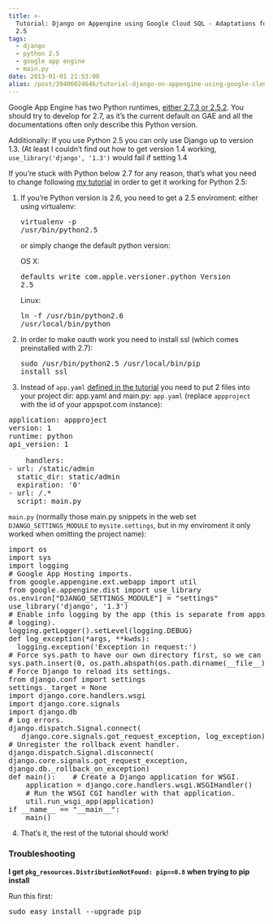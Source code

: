 ```yaml
---
title: >-
  Tutorial: Django on Appengine using Google Cloud SQL - Adaptations for Python
  2.5
tags:
  - django
  - python 2.5
  - google app engine
  - main.py
date: 2013-01-01 21:53:00
alias: /post/39406024646/tutorial-django-on-appengine-using-google-cloud
---
```


Google App Engine has two Python runtimes, [either 2.7.3 or 2.5.2](https://developers.google.com/appengine/docs/whatisgoogleappengine#The_Application_Environment). You should try to develop for 2.7, as it&rsquo;s the current default on GAE and all the documentations often only describe this Python version.

Additionally: If you use Python 2.5 you can only use Django up to version 1.3\. (At least I couldn&rsquo;t find out how to get version 1.4 working, `use_library('django', '1.3')` would fail if setting 1.4

If you&rsquo;re stuck with Python below 2.7 for any reason, that&rsquo;s what you need to change following [my tutorial](http://howto.philippkeller.com/2012/12/30/Tutorial-Django-on-Appengine-using-Google-Cloud-SQL/) in order to get it working for Python 2.5:

<!-- more -->

1.  If you&rsquo;re Python version is 2.6, you need to get a 2.5 enviroment: either using virtualenv: <pre>virtualenv -p /usr/bin/python2.5</pre>
  or simply change the default python version:

      OS X: <pre>defaults write com.apple.versioner.python Version 2.5</pre>
  Linux: <pre>ln -f /usr/bin/python2.6 /usr/local/bin/python</pre>

2.  In order to make oauth work you need to install ssl (which comes preinstalled with 2.7): <pre>sudo /usr/bin/python2.5 /usr/local/bin/pip install ssl</pre>
3.  Instead of `app.yaml` [defined in the tutorial](http://howto.philippkeller.com/2012/12/30/Tutorial-Django-on-Appengine-using-Google-Cloud-SQL#create_the_django_project) you need to put 2 files into your project dir: app.yaml and main.py:
`app.yaml` (replace `appproject` with the id of your appspot.com instance):
<pre>
application: appproject
version: 1
runtime: python
api_version: 1

    handlers:
- url: /static/admin
  static_dir: static/admin
  expiration: '0'
- url: /.*
  script: main.py
</pre>
`main.py` (normally those main.py snippets in the web set `DJANGO_SETTINGS_MODULE` to `mysite.settings`, but in my enviroment it only worked when omitting the project name):
<pre>
import os
import sys
import logging
# Google App Hosting imports.
from google.appengine.ext.webapp import util
from google.appengine.dist import use_library
os.environ["DJANGO_SETTINGS_MODULE"] = "settings"
use_library('django', '1.3')
# Enable info logging by the app (this is separate from appserver's
# logging).
logging.getLogger().setLevel(logging.DEBUG)
def log_exception(*args, **kwds):
  logging.exception('Exception in request:')
# Force sys.path to have our own directory first, so we can import from it.
sys.path.insert(0, os.path.abspath(os.path.dirname(__file__)))
# Force Django to reload its settings.
from django.conf import settings
settings._target = None
import django.core.handlers.wsgi
import django.core.signals
import django.db
# Log errors.
django.dispatch.Signal.connect(
   django.core.signals.got_request_exception, log_exception)
# Unregister the rollback event handler.
django.dispatch.Signal.disconnect(
django.core.signals.got_request_exception,
django.db._rollback_on_exception)
def main():    # Create a Django application for WSGI.
    application = django.core.handlers.wsgi.WSGIHandler()
    # Run the WSGI CGI handler with that application.
    util.run_wsgi_app(application)
if __name__ == "__main__":
    main()
</pre>

4.  That&rsquo;s it, the rest of the tutorial should work!

### Troubleshooting

**I get `pkg_resources.DistributionNotFound: pip==0.8` when trying to pip install**

Run this first:

<pre>sudo easy_install --upgrade pip</pre>
